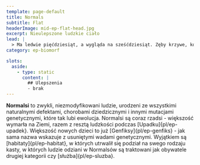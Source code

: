 ```yaml
---
template: page-default
title: Normals
subtitle: Flat
headerImage: mid-ep-flat-head.jpg
excerpt: Nieulepszone ludzkie ciało
lead: |
  > Ma ledwie pięćdziesiąt, a wygląda na sześćdziesiąt. Zęby krzywe, kolana bolą, gdzieś tam pewnie już czai się raczysko. W Republice nazywają ich ‘naturalnymi’, ale prawda jest taka, że to tania siła robocza. Winda do kopalni ma osobny przedział — ‘dla Normalsów’, żeby nie zarażać widokiem.
category: ep-biomorf

slots:
  aside:
    - type: static
      content: |
        ## Ulepszenia
        - brak
---
```

**Normalsi** to zwykli, niezmodyfikowani ludzie, urodzeni ze wszystkimi naturalnymi defektami, chorobami dziedzicznymi i innymi mutacjami genetycznymi, które tak lubi ewolucja. Normalsi są coraz rzadsi - większość wymarła na Ziemi, razem z resztą ludzkości podczas [Upadku]{pl/ep-upadek}. Większość nowych dzieci to już [Genfiksy]{pl/ep-genfiks} - jak sama nazwa wskazuje z usuniętymi wadami genetycznymi. Wyjątkiem są [habitaty]{pl/ep-habitat}, w których utrwalił się podział na swego rodzaju kasty, w których ludzie odziani w Normalsów są traktowani jak obywatele drugiej kategorii czy [służba]{pl/ep-sluzba}.